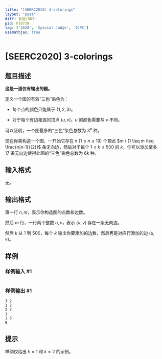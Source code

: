 ```yaml
---
title: "[SEERC2020] 3-colorings"
layout: "post"
diff: 省选/NOI-
pid: P10738
tag: ['2020', 'Special Judge', 'ICPC']
usemathjax: true
---
```


# [SEERC2020] 3-colorings
## 题目描述

**这是一道仅有输出的题。**

定义一个图的有效“三色”染色为：

- 每个点的颜色只能属于 $\{1,2,3\}$。

- 对于每个有边相连的顶点 $(u,v)$，$u$ 的颜色需要与 $v$ 不同。

可以证明，一个图最多的“三色”染色总数为 $3^n$ 种。

现在你需构造一个图，一开始它存在 $n \ (1 \leq n \leq 19)$ 个顶点 $m \ (1 \leq m \leq \frac{n(n-1)}{2})$ 条无向边，然后对于每个 $1 \leq k \leq 500$ 的 $k$，你可以添加至多 $17$ 条无向边使得此图的“三色”染色总数为 $6k$ 种。
## 输入格式

无。
## 输出格式

第一行 $n,m$，表示你构造图的点数和边数。

然后 $m$ 行，一行两个整数 $u,v$，表示 $(u,v)$ 存在一条无向边。

然后 $k$ 从 $1$ 到 $500$，每个 $k$ 输出你要添加的边数，然后再是对应行添加的边 $(u,v)$。
## 样例

### 样例输入 #1
```

```
### 样例输出 #1
```
3 2
1 2
2 3
1
1 3
0
```
## 提示

样例仅给出 $k=1$ 和 $k=2$ 的示例。
